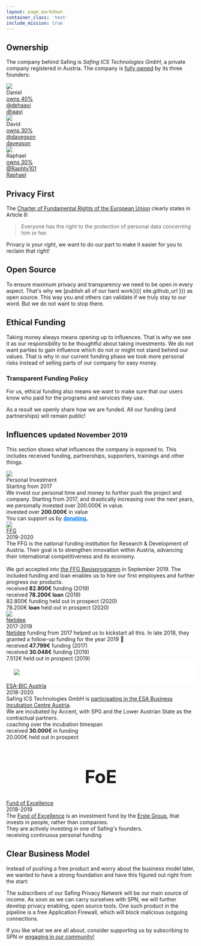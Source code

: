 ```yaml
---
layout: page_markdown
container_class: 'text'
include_mission: true
---
```


## Ownership

<p>
  The company behind Safing is <em>Safing ICS Technologies GmbH</em>, a private company registered in Austria. The company is <a href="{{ site.company_agreement_url }}" target="\_blank">fully owned</a> by its three founders:
</p>

<div class="nine wide column">
  <div class="ui three fluid cards middle lowered">
    <div class="card">
      <div class="image">
        <img src="{{ site.assets_url }}img/profiles/dhaavi.jpg">
      </div>
      <div class="content">
        <div class="ui small header">
          Daniel
        </div>
        <div class="ui small list">
          <a href="{{ site.company_agreement_url }}" target="\_blank">
            <div class="item">
              <div class="content">
                <i class="file contract icon"></i>
                owns 40%
              </div>
            </div>
          </a>
        </div>
        <div class="ui list">
          <a href="https://twitter.com/dehaavi" target="\_blank">
            <div class="item">
              <div class="content">
                <i class="twitter icon"></i>
                @dehaavi
              </div>
            </div>
          </a>
          <a href="https://github.com/dhaavi" target="\_blank">
            <div class="item">
              <div class="content">
                <i class="github black icon"></i>
                dhaavi
              </div>
            </div>
          </a>
        </div>
      </div>
    </div>
    <div class="card">
      <div class="image">
        <img src="{{ site.assets_url }}img/profiles/davegson.jpg">
      </div>
      <div class="content">
        <div class="ui small header">
          David
        </div>
        <div class="ui small list">
          <a href="{{ site.company_agreement_url }}" target="\_blank">
            <div class="item">
              <div class="content">
                <i class="file contract icon"></i>
                owns 30%
              </div>
            </div>
          </a>
        </div>
        <div class="ui list">
          <a href="https://twitter.com/davegson" target="\_blank">
            <div class="item">
              <div class="content">
                <i class="twitter icon"></i>
                @davegson
              </div>
            </div>
          </a>
          <a href="https://github.com/davegson" target="\_blank">
            <div class="item">
              <div class="content">
                <i class="github black icon"></i>
                davegson
              </div>
            </div>
          </a>
        </div>
      </div>
    </div>
    <div class="card">
      <div class="image">
        <img src="{{ site.assets_url }}img/profiles/raphty.png">
      </div>
      <div class="content">
        <div class="ui small header">
          Raphael
        </div>
        <div class="ui small list">
          <a href="{{ site.company_agreement_url }}" target="\_blank">
            <div class="item">
              <div class="content">
                <i class="file contract icon"></i>
                owns 30%
              </div>
            </div>
          </a>
        </div>
        <div class="ui list">
          <a href="https://twitter.com/Raphty101" target="\_blank">
            <div class="item">
              <div class="content">
                <i class="twitter icon" style="margin: 0;"></i>
                @Raphty101
              </div>
            </div>
          </a>
          <a href="https://www.linkedin.com/in/raphael-fiedler-808a7441" target="\_blank">
            <div class="item">
              <div class="content">
                <i class="linkedin black icon"></i>
                Raphael
              </div>
            </div>
          </a>
        </div>
      </div>
    </div>
  </div>
</div>

<div class="margin-top-40"></div>

## Privacy First

The [Charter of Fundamental Rights of the European Union](https://eur-lex.europa.eu/legal-content/EN/TXT/PDF/?uri=CELEX:12012P/TXT&from=EN) clearly states in Article 8:

<blockquote>
  <p class="text-light">
    Everyone has the right to the protection of personal data concerning him or her.
  </p>
</blockquote>

Privacy is *your right*, we want to do our part to make it easier for you to reclaim that right!

## Open Source

To ensure maximum privacy and transparency we need to be open in every aspect. That's why we [publish all of our hard work]({{ site.github_url }}) as open source. This way you and others can validate if we truly stay to our word. But we do not want to stop there.

## Ethical Funding

Taking money always means opening up to influences. That is why we see it as our responsibility to be thoughtful about taking investments. We do not want parties to gain influence which do not or might not stand behind our values. That is why in our current funding phase we took more personal risks instead of selling parts of our company for easy money.

### Transparent Funding Policy

For us, ethical funding also means we want to make sure that our users know who paid for the programs and services they use.

As a result we openly share how we are funded. All our funding (and partnerships) will remain public!

<h2 id="influences">Influences <small class="text-lighter">updated November 2019</small></h2>

<p>This section shows what influences the company is exposed to. This includes received funding, partnerships, supporters, trainings and other things.</p>

<div class="ui two stackable cards" id="funding-cards">
  <!-- Personal Investment card -->
  <div class="ui card">
    <div class="image">
      <img src="{{ site.assets_url }}img/logo_v3_name_dark.svg">
    </div>
    <div class="content">
      <div class="header">Personal Investment</div>
      <div class="meta">
        <span class="date">Starting from 2017</span>
      </div>
      <div class="description">
        We invest our personal time and money to further push the project and company. Starting from 2017, and drastically increasing over the next years, we personally invested over 200.000€ in value.
      </div>
    </div>
    <div class="extra content">
      <i class="green money icon"></i>invested over <b>200.000€</b> in value
      <div class="margin-top-10"></div>
      <i class="blue clock icon"></i>You can support us by <a href="/donate/" style="color: #0078ff;"><b>donating.</b></a>
    </div>
  </div>

  <!-- FFG card -->
  <div class="ui card">
    <div class="image">
      <img src="{{ site.img_url }}external-logos/ffg_color.png">
    </div>
    <div class="content">
      <a class="header" href="https://www.ffg.at/">FFG</a>
      <div class="meta">
        <span class="date">2019-2020</span>
      </div>
      <div class="description">
        The FFG is the national funding institution for Research & Development of Austria. Their goal is to strengthen innovation within Austria, advancing their international competitiveness and its economy.<br/><br/>
        We got accepted into <a href="https://www.ffg.at/programm/basisprogramm">the FFG Basisprogramm</a> in September 2019. The included funding and loan enables us to hire our first employees and further progress our products.
      </div>
    </div>
    <div class="extra content">
        <i class="green money icon"></i> received <b>82.800€</b> funding (2019)
        <div class="margin-top-10"></div>
        <i class="green money icon"></i> received <b>78.200€ loan</b> (2019)
        <div class="margin-top-10"></div>
        <i class="blue clock icon"></i>82.800€ funding held out in prospect (2020)
        <div class="margin-top-10"></div>
        <i class="blue clock icon"></i>78.200€ <b>loan</b> held out in prospect (2020)
    </div>
  </div>

  <!-- Netidee card -->
  <div class="ui card">
    <div class="image">
      <img src="{{ site.img_url }}external-logos/netidee.png">
    </div>
    <div class="content">
      <a class="header" href="https://www.netidee.at/">Netidee</a>
      <div class="meta">
        <span class="date">2017-2019</span>
      </div>
      <div class="description">
        <a href="https://www.netidee.at/">Netidee</a> funding from 2017 helped us to kickstart all this. In late 2018, they granted a follow-up funding for the year 2019 🎉
      </div>
    </div>
    <div class="extra content">
        <i class="green money icon"></i> received <b>47.799€</b> funding (2017)
        <div class="margin-top-10"></div>
        <i class="green money icon"></i> received <b>30.048€</b> funding (2019)
        <div class="margin-top-10"></div>
        <i class="blue clock icon"></i>7.512€ held out in prospect (2019)
    </div>
  </div>

  <!-- ESA-BIC card -->
  <div class="ui card">
    <div class="image" style="padding: 20px; background-color: white;">
      <img src="{{ site.img_url }}external-logos/esa-bic_austria.svg">
    </div>
    <div class="content">
      <a class="header" href="/esa-bic/">ESA-BIC Austria</a>
      <div class="meta">
        <span class="date">2018-2020</span>
      </div>
      <div class="description">
        Safing ICS Technologies GmbH is <a href="/esa-bic/">participating in the ESA Business Incubation Centre Austria</a>.<br>
        We are incubated by Accent, with SPG and the Lower Austrian State as the contractual partners.
      </div>
    </div>
    <div class="extra content">
        <i class="grey user icon"></i> coaching over the incubation timespan
        <div class="margin-top-10"></div>
        <i class="green money icon"></i> received <b>30.000€</b> in funding
        <div class="margin-top-10"></div>
        <i class="blue clock icon"></i>20.000€ held out in prospect
    </div>
  </div>

  <!-- Fund of Excellence -->
  <div class="ui card">
    <div class="header">
      <h1 style="font-size: 3rem; text-align: center;">FoE</h1>
    </div>
    <div class="content">
      <a class="header" href="https://www.fundofexcellence.com/">Fund of Excellence</a>
      <div class="meta">
        <span class="date">2018-2019</span>
      </div>
      <div class="description">
        The <a href="https://www.fundofexcellence.com/">Fund of Excellence</a> is an investment fund by the <a href="https://www.erstegroup.com/en/home">Erste Group</a>, that invests in people, rather than companies.<br>
        They are actively investing in one of Safing's founders.
      </div>
    </div>
    <div class="extra content">
        <i class="green money icon"></i> receiving continuous personal funding
    </div>
  </div>

  <!-- Accent -->
  <!-- Science Park Graz -->
  <!-- YC Startup School -->

</div>

## Clear Business Model

Instead of pushing a free product and worry about the business model later, we wanted to have a strong foundation and have this figured out right from the start:

The subscribers of our Safing Privacy Network will be our main source of income. As soon as we can carry ourselves with SPN, we will further develop privacy enabling, open source tools. One such product in the pipeline is a free Application Firewall, which will block malicious outgoing connections.

<p>If you like what we are all about, consider supporting us by subscribing to SPN or <a href="{{ site.reddit_url }}">engaging in our community!</a>

<div class="margin-top-80"></div>
